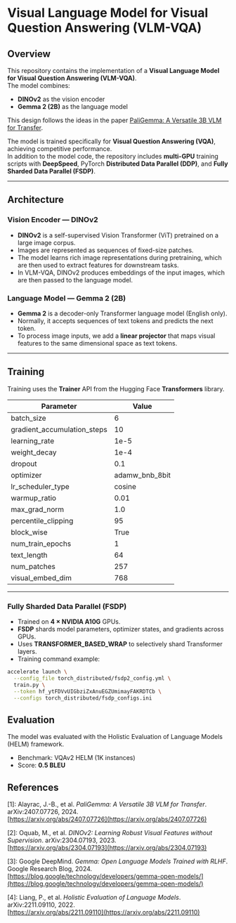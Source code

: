 # Visual Language Model for Visual Question Answering (VLM-VQA)

## Overview

This repository contains the implementation of a **Visual Language Model for Visual Question Answering (VLM-VQA)**.  
The model combines:

- **DINOv2** as the vision encoder
- **Gemma 2 (2B)** as the language model

This design follows the ideas in the paper [PaliGemma: A Versatile 3B VLM for Transfer](https://arxiv.org/abs/2407.07726).

The model is trained specifically for **Visual Question Answering (VQA)**, achieving competitive performance.  
In addition to the model code, the repository includes **multi-GPU** training scripts with **DeepSpeed**, PyTorch **Distributed Data Parallel (DDP)**, and **Fully Sharded Data Parallel (FSDP)**.

---

## Architecture

### Vision Encoder — DINOv2
- **DINOv2** is a self-supervised Vision Transformer (ViT) pretrained on a large image corpus.
- Images are represented as sequences of fixed-size patches.
- The model learns rich image representations during pretraining, which are then used to extract features for downstream tasks.
- In VLM-VQA, DINOv2 produces embeddings of the input images, which are then passed to the language model.

### Language Model — Gemma 2 (2B)
- **Gemma 2** is a decoder-only Transformer language model (English only).
- Normally, it accepts sequences of text tokens and predicts the next token.
- To process image inputs, we add a **linear projector** that maps visual features to the same dimensional space as text tokens.

---

## Training

Training uses the **Trainer** API from the Hugging Face **Transformers** library.

| Parameter                   | Value             |
|-----------------------------|-------------------|
| batch_size                  | 6                 |
| gradient_accumulation_steps | 10                |
| learning_rate               | 1e-5              |
| weight_decay                | 1e-4              |
| dropout                     | 0.1               |
| optimizer                   | adamw_bnb_8bit    |
| lr_scheduler_type           | cosine            |
| warmup_ratio                | 0.01              |
| max_grad_norm               | 1.0               |
| percentile_clipping         | 95                |
| block_wise                  | True              |
| num_train_epochs            | 1                 |
| text_length                 | 64                |
| num_patches                 | 257               |
| visual_embed_dim            | 768               |

---

### Fully Sharded Data Parallel (FSDP)

- Trained on **4 × NVIDIA A10G** GPUs.
- **FSDP** shards model parameters, optimizer states, and gradients across GPUs.
- Uses **TRANSFORMER_BASED_WRAP** to selectively shard Transformer layers.
- Training command example:

```bash
accelerate launch \
  --config_file torch_distributed/fsdp2_config.yml \
  train.py \
  --token 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 \
  --configs torch_distributed/fsdp_configs.ini
```



## Evaluation
The model was evaluated with the Holistic Evaluation of Language Models (HELM) framework.
- Benchmark: VQAv2 HELM (1K instances)
- Score: **0.5 BLEU**


## References

[1]: Alayrac, J.-B., et al. *PaliGemma: A Versatile 3B VLM for Transfer*. arXiv:2407.07726, 2024.  
[https://arxiv.org/abs/2407.07726](https://arxiv.org/abs/2407.07726)

[2]: Oquab, M., et al. *DINOv2: Learning Robust Visual Features without Supervision*. arXiv:2304.07193, 2023.  
[https://arxiv.org/abs/2304.07193](https://arxiv.org/abs/2304.07193)

[3]: Google DeepMind. *Gemma: Open Language Models Trained with RLHF*. Google Research Blog, 2024.  
[https://blog.google/technology/developers/gemma-open-models/](https://blog.google/technology/developers/gemma-open-models/)

[4]: Liang, P., et al. *Holistic Evaluation of Language Models*. arXiv:2211.09110, 2022.  
[https://arxiv.org/abs/2211.09110](https://arxiv.org/abs/2211.09110)

